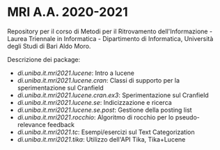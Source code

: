 MRI A.A. 2020-2021
=====================

Repository per il corso di Metodi per il Ritrovamento dell'Informazione - Laurea Triennale in Informatica - Dipartimento di Informatica, Università degli Studi di Bari Aldo Moro.

Descrizione dei package:

* *di.uniba.it.mri2021.lucene*: Intro a lucene
* *di.uniba.it.mri2021.lucene.cran*: Classi di supporto per la sperimentazione sul Cranfield
* *di.uniba.it.mri2021.lucene.cran.ex3*: Sperimentazione sul Cranfield
* *di.uniba.it.mri2021.lucene.se*: Indicizzazione e ricerca
* *di.uniba.it.mri2021.lucene.se.post*: Gestione della posting list
* *di.uniba.it.mri2021.rocchio*: Algoritmo di rocchio per lo pseudo-relevance feedback
* *di.uniba.it.mri2021.tc*: Esempi/esercizi sul Text Categorization
* *di.uniba.it.mri2021.tika*: Utilizzo dell'API Tika, Tika+Lucene
